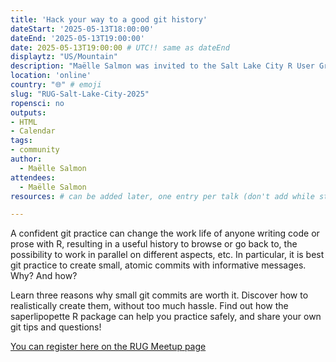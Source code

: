 ```yaml
---
title: 'Hack your way to a good git history'
dateStart: '2025-05-13T18:00:00'
dateEnd: '2025-05-13T19:00:00'
date: 2025-05-13T19:00:00 # UTC!! same as dateEnd
displaytz: "US/Mountain"
description: "Maëlle Salmon was invited to the Salt Lake City R User Group to give a talk on how to have a useful git history."
location: 'online'
country: "🌐" # emoji
slug: "RUG-Salt-Lake-City-2025"
ropensci: no
outputs: 
- HTML
- Calendar 
tags: 
- community
author:
  - Maëlle Salmon
attendees:
  - Maëlle Salmon
resources: # can be added later, one entry per talk (don't add while still empty, add once there are resources)

---
```


A confident git practice can change the work life of anyone writing code or prose with R, resulting in a useful history to browse or go back to, the possibility to work in parallel on different aspects, etc. In particular, it is best git practice to create small, atomic commits with informative messages. Why? And how?

Learn three reasons why small git commits are worth it. Discover how to realistically create them, without too much hassle. Find out how the saperlipopette R package can help you practice safely, and share your own git tips and questions!

[You can register here on the RUG Meetup page](https://www.meetup.com/slc-rug/events/304955799/?eventOrigin=group_upcoming_events) 